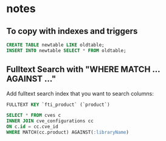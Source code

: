 # notes

## To copy with indexes and triggers
```sql
CREATE TABLE newtable LIKE oldtable;
INSERT INTO newtable SELECT * FROM oldtable;
```

## Fulltext Search with "WHERE MATCH ... AGAINST ..."
Add fulltext search index that you want to search columns:
```sql
FULLTEXT KEY `fti_product` (`product`)
```

```sql
SELECT * FROM cves c
INNER JOIN cve_configurations cc
ON c.id = cc.cve_id
WHERE MATCH(cc.product) AGAINST(:libraryName)
```